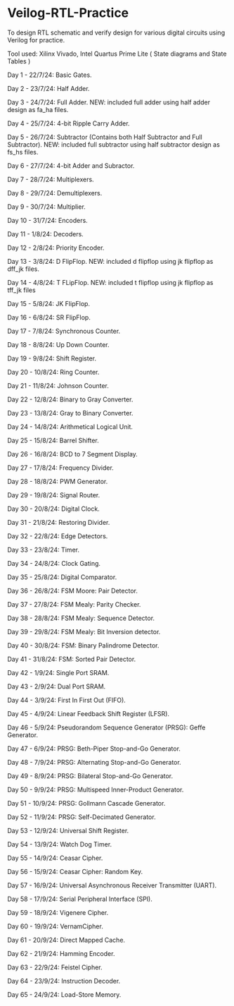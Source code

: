 # Veilog-RTL-Practice
To design RTL schematic and verify design for various digital circuits using Verilog for practice.

Tool used: Xilinx Vivado, Intel Quartus Prime Lite ( State diagrams and State Tables )

Day 1 - 22/7/24: Basic Gates.

Day 2 - 23/7/24: Half Adder.

Day 3 - 24/7/24: Full Adder. NEW: included full adder using half adder design as fa_ha files.

Day 4 - 25/7/24: 4-bit Ripple Carry Adder.

Day 5 - 26/7/24: Subtractor (Contains both Half Subtractor and Full Subtractor). NEW: included full subtractor using half subtractor design as fs_hs files.

Day 6 - 27/7/24: 4-bit Adder and Subractor.

Day 7 - 28/7/24: Multiplexers.

Day 8 - 29/7/24: Demultiplexers.

Day 9 - 30/7/24: Multiplier.

Day 10 - 31/7/24: Encoders.

Day 11 - 1/8/24: Decoders.

Day 12 - 2/8/24: Priority Encoder.

Day 13 - 3/8/24: D FlipFlop. NEW: included d flipflop using jk flipflop as dff_jk files.

Day 14 - 4/8/24: T FLipFlop. NEW: included t flipflop using jk flipflop as tff_jk files

Day 15 - 5/8/24: JK FlipFlop.

Day 16 - 6/8/24: SR FlipFlop.

Day 17 - 7/8/24: Synchronous Counter.

Day 18 - 8/8/24: Up Down Counter.

Day 19 - 9/8/24: Shift Register.

Day 20 - 10/8/24: Ring Counter.

Day 21 - 11/8/24: Johnson Counter.

Day 22 - 12/8/24: Binary to Gray Converter.

Day 23 - 13/8/24: Gray to Binary Converter.

Day 24 - 14/8/24: Arithmetical Logical Unit.

Day 25 - 15/8/24: Barrel Shifter.

Day 26 - 16/8/24: BCD to 7 Segment Display.

Day 27 - 17/8/24: Frequency Divider.

Day 28 - 18/8/24: PWM Generator.

Day 29 - 19/8/24: Signal Router.

Day 30 - 20/8/24: Digital Clock.

Day 31 - 21/8/24: Restoring Divider.

Day 32 - 22/8/24: Edge Detectors.

Day 33 - 23/8/24: Timer.

Day 34 - 24/8/24: Clock Gating.

Day 35 - 25/8/24: Digital Comparator.

Day 36 - 26/8/24: FSM Moore: Pair Detector.

Day 37 - 27/8/24: FSM Mealy: Parity Checker.

Day 38 - 28/8/24: FSM Mealy: Sequence Detector.

Day 39 - 29/8/24: FSM Mealy: Bit Inversion detector.

Day 40 - 30/8/24: FSM: Binary Palindrome Detector.

Day 41 - 31/8/24: FSM: Sorted Pair Detector.

Day 42 - 1/9/24: Single Port SRAM.

Day 43 - 2/9/24: Dual Port SRAM.

Day 44 - 3/9/24: First In First Out (FIFO).

Day 45 - 4/9/24: Linear Feedback Shift Register (LFSR).

Day 46 - 5/9/24: Pseudorandom Sequence Generator (PRSG): Geffe Generator.

Day 47 - 6/9/24: PRSG: Beth-Piper Stop-and-Go Generator.

Day 48 - 7/9/24: PRSG: Alternating Stop-and-Go Generator.

Day 49 - 8/9/24: PRSG: Bilateral Stop-and-Go Generator.

Day 50 - 9/9/24: PRSG: Multispeed Inner-Product Generator.

Day 51 - 10/9/24: PRSG: Gollmann Cascade Generator.

Day 52 - 11/9/24: PRSG: Self-Decimated Generator.

Day 53 - 12/9/24: Universal Shift Register.

Day 54 - 13/9/24: Watch Dog Timer.

Day 55 - 14/9/24: Ceasar Cipher.

Day 56 - 15/9/24: Ceasar Cipher: Random Key.

Day 57 - 16/9/24: Universal Asynchronous Receiver Transmitter (UART).

Day 58 - 17/9/24: Serial Peripheral Interface (SPI).

Day 59 - 18/9/24: Vigenere Cipher.

Day 60 - 19/9/24: VernamCipher.

Day 61 - 20/9/24: Direct Mapped Cache.

Day 62 - 21/9/24: Hamming Encoder.

Day 63 - 22/9/24: Feistel Cipher.

Day 64 - 23/9/24: Instruction Decoder.

Day 65 - 24/9/24: Load-Store Memory.
